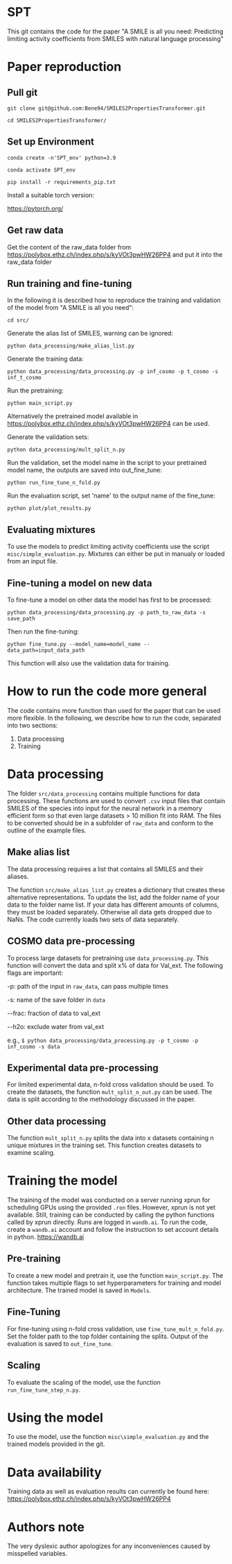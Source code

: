 # SPT

This git contains the code for the paper "A SMILE is all you need: Predicting limiting activity coefficients from SMILES with natural language processing"

# Paper reproduction

## Pull git

`git clone git@github.com:Bene94/SMILES2PropertiesTransformer.git`

`cd SMILES2PropertiesTransformer/`

## Set up Environment

`conda create -n'SPT_env' python=3.9`

`conda activate SPT_env`

`pip install -r requirements_pip.txt`

Install a suitable torch version:

https://pytorch.org/

## Get raw data

Get the content of the raw_data folder from https://polybox.ethz.ch/index.php/s/kyVOt3pwHW26PP4 and put it into the raw_data folder

## Run training and fine-tuning

In the following it is described how to reproduce the training and validation of the model from "A SMILE is all you need":

`cd src/`

Generate the alias list of SMILES, warning can be ignored:

`python data_processing/make_alias_list.py`
 
Generate the training data:

`python data_processing/data_processing.py -p inf_cosmo -p t_cosmo -s inf_t_cosmo`

Run the pretraining:

`python main_script.py`

Alternatively the pretrained model available in https://polybox.ethz.ch/index.php/s/kyVOt3pwHW26PP4 can be used.

Generate the validation sets:

`python data_processing/mult_split_n.py`

Run the validation, set the model name in the script to your pretrained model name, the outputs are saved into out_fine_tune:

`python run_fine_tune_n_fold.py`

Run the evaluation script, set 'name' to the output name of the fine_tune:

`python plot/plot_results.py`

## Evaluating mixtures

To use the models to predict limiting activity coefficients use the script `misc/simple_evaluation.py`. Mixtures can either be put in manualy or loaded from an input file.

## Fine-tuning a model on new data

To fine-tune a model on other data the model has first to be processed:

`python data_processing/data_processing.py -p path_to_raw_data -s save_path`

Then run the fine-tuning:

`python fine_tune.py --model_name=model_name --data_path=input_data_path`

This function will also use the validation data for training.


# How to run the code more general

The code contains more function than used for the paper that can be used more flexible. In the following, we describe how to run the code, separated into two sections:

  1) Data processing
  2) Training


# Data processing

The folder `src/data_processing` contains multiple functions for data processing. These functions are used to convert `.csv` input files that contain SMILES of the species into input for the neural network in a memory efficient form so that even large datasets > 10 million fit into RAM. The files to be converted should be in a subfolder of `raw_data` and conform to the outline of the example files.

## Make alias list

The data processing requires a list that contains all SMILES and their aliases.

The function `src/make_alias_list.py` creates a dictionary that creates these alternative representations. To update the list, add the folder name of your data to the folder name list. If your data has different amounts of columns, they must be loaded separately. Otherwise all data gets dropped due to NaNs. The code currently loads two sets of data separately.

## COSMO data pre-processing

To process large datasets for pretraining use `data_processing.py`. This function will convert the data and split x% of data for Val_ext. The following flags are important:

  -p: path of the input in `raw_data`, can pass multiple times
  
  -s: name of the save folder in `data`
  
  --frac: fraction of data to val_ext
  
  --h2o: exclude water from val_ext
  
e.g., `$ python data_processing/data_processing.py -p t_cosmo -p inf_cosmo -s data`
  
## Experimental data pre-processing

For limited experimental data, n-fold cross validation should be used. To create the datasets, the function `mult_split_n_out.py` can be used. The data is split according to the methodology discussed in the paper.

## Other data processing

The function `mult_split_n.py` splits the data into x datasets containing n unique mixtures in the training set. This function creates datasets to examine scaling. 
  
# Training the model

The training of the model was conducted on a server running xprun for scheduling GPUs using the provided `.ron` files. However, xprun is not yet available. Still, training can be conducted by calling the python functions called by xprun directly. Runs are logged in `wandb.ai`. To run the code, create a `wandb.ai` account and follow the instruction to set account details in python. https://wandb.ai

## Pre-training

To create a new model and pretrain it, use the function `main_script.py`. The function takes multiple flags to set hyperparameters for training and model architecture. The trained model is saved in `Models`.

## Fine-Tuning

For fine-tuning using n-fold cross validation, use `fine_tune_mult_n_fold.py`. Set the folder path to the top folder containing the splits. Output of the evaluation is saved to `out_fine_tune`.

## Scaling

To evaluate the scaling of the model, use the function `run_fine_tune_step_n.py`.

# Using the model

To use the model, use the function `misc\simple_evaluation.py` and the trained models provided in the git.

# Data availability 

Training data as well as evaluation results can currently be found here: https://polybox.ethz.ch/index.php/s/kyVOt3pwHW26PP4

# Authors note

The very dyslexic author apologizes for any inconveniences caused by misspelled variables.

